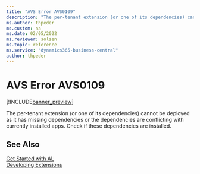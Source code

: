 ```yaml
---
title: "AVS Error AVS0109"
description: "The per-tenant extension (or one of its dependencies) cannot be deployed as it has missing dependencies or the dependencies are conflicting with currently installed apps. Check if these dependencies are installed."
ms.author: thpeder
ms.custom: na
ms.date: 02/05/2022
ms.reviewer: solsen
ms.topic: reference
ms.service: "dynamics365-business-central"
author: thpeder
---
```


# AVS Error AVS0109

[!INCLUDE[banner_preview](../includes/banner_preview.md)]

The per-tenant extension (or one of its dependencies) cannot be deployed as it has missing dependencies or the dependencies are conflicting with currently installed apps. Check if these dependencies are installed.

## See Also

[Get Started with AL](../devenv-get-started.md)  
[Developing Extensions](../devenv-dev-overview.md)  